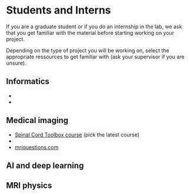 # Students and Interns

If you are a graduate student or if you do an internship in the lab, we ask that you get familiar with 
the material before starting working on your project.

Depending on the type of project you will be working on, select the appropriate ressources to 
get familiar with (ask your supervisor if you are unsure).

## Informatics

- [](../geek-tips/bash-shell/README.md)
- [](../geek-tips/git.md)

## Medical imaging

- [Spinal Cord Toolbox course](https://spinalcordtoolbox.com/user_section/courses.html) (pick the latest course)
- [](#neuroimaging-analysis)
- [mriquestions.com](https://mriquestions.com/index.html)

## AI and deep learning



## MRI physics

